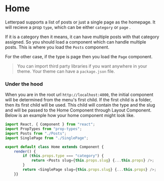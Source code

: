 # Home



Letterpad supports a list of posts or just a single page as the homepage. It will recieve a prop `type`, which can be either `category` or `page` .

If it is a category then it means, it can have multiple posts with that category assigned. So you should load a component which can handle multiple posts. This is where you load the `Posts` component.

For the other case, if the type is page then you load the `Page` component.

> You can import third party libraries if you want anywhere in your theme. Your theme can have a `package.json` file.

### Under the hood

When you are in the root url `http://localhost:4000`, the initial component will be determined from the menu's first child. If the first child is a folder, then its first child will be used. This child will contain the type and the slug and will be passed to the Home Component through Layout Component. Below is an example how your home component might look like.

```javascript
import React, { Component } from "react";
import PropTypes from "prop-types";
import Posts from "./Posts";
import SinglePage from "./SinglePage";

export default class Home extends Component {
    render() {
        if (this.props.type === "category") {
            return <Posts slug={this.props.slug} {...this.props} />;
        }
        return <SinglePage slug={this.props.slug} {...this.props} />;
    }}
```

